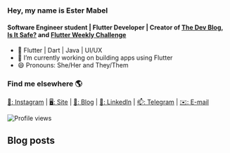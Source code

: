 ### Hey, my name is Ester Mabel
#### Software Engineer student | Flutter Developer | Creator of [The Dev Blog](https://thedevblog.xyz), [Is It Safe?](https://github.com/Is-It-Safe/isItSafe-APP) and [Flutter Weekly Challenge](https://flutterweeklychallenge.substack.com/welcome)


- 🧠 Flutter | Dart | Java | UI/UX
- 🔭 I’m currently working on building apps using Flutter 
- 😄 Pronouns: She/Her and They/Them 

### Find me elsewhere 🌎

[📸: Instagram](https://instagram.com/estermabel) | 
[🖥: Site](https://www.estermabel.com) | 
[📓: Blog](https://thedevblog.xyz) | 
[💼: LinkedIn](https://www.linkedin.com/in/estermabel/) | 
[📫: Telegram](https://t.me/estermabel) | 
[✉️: E-mail](mailto:estermabel2@gmail.com) 

![Profile views](https://gpvc.arturio.dev/estermabel)  

## Blog posts
<!-- BLOG-POST-LIST:START -->
 
<!-- BLOG-POST-LIST:END -->
